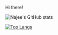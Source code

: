 Hi there!

![Najee's GitHub stats](https://github-readme-stats.vercel.app/api?username=najeesimmons&show_icons=true&theme=onedark)

[![Top Langs](https://github-readme-stats.vercel.app/api/top-langs/?username=anuraghazra&layout=compact)](https://github.com/anuraghazra/github-readme-stats)
